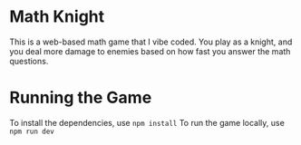# Math Knight
This is a web-based math game that I vibe coded. You play as a knight, and you deal more damage to enemies based on how fast you answer the math questions.

# Running the Game
To install the dependencies, use `npm install`
To run the game locally, use `npm run dev`